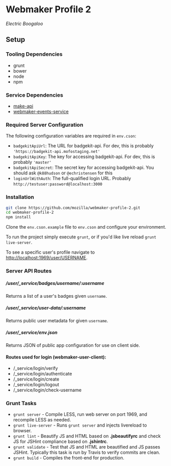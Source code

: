 # Webmaker Profile 2

*Electric Boogaloo*

## Setup

### Tooling Dependencies

- grunt
- bower
- node
- npm

### Service Dependencies

- [make-api](https://github.com/mozilla/makeapi)
- [webmaker-events-service](https://github.com/mozilla/webmaker-events-service)

### Required Server Configuration

The following configuration variables are required in `env.cson`:

- `badgekitApiUrl`: The URL for badgekit-api. For dev, this is probably `'https://badgekit-api.mofostaging.net'`
- `badgekitApiKey`: The key for accessing badgekit-api. For dev, this is probably `'master'`
- `badgekitApiSecret`: The secret key for accessing badgekit-api. You should ask `@k88hudson` or `@echristensen` for this
- `loginUrlWithAuth`: The full-qualified login URL. Probably `http://testuser:password@localhost:3000`

### Installation

```bash
git clone https://github.com/mozilla/webmaker-profile-2.git
cd webmaker-profile-2
npm install
```

Clone the `env.cson.example` file to `env.cson` and configure your environment.

To run the project simply execute `grunt`, or if you'd like live reload `grunt live-server`.

To see a specific user's profile navigate to [http://localhost:1969/user/USERNAME](http://localhost:1969/user/USERNAME).

### Server API Routes

##### /user/_service/badges/username/:username

Returns a list of a user's badges given `username`.

##### /user/_service/user-data/:username

Returns public user metadata for given `username`.

##### /user/_service/env.json

Returns JSON of public app configuration for use on client side.

#### Routes used for login (webmaker-user-client):

- /_service/login/verify
- /_service/login/authenticate
- /_service/login/create
- /_service/login/logout
- /_service/login/check-username

### Grunt Tasks

- `grunt server` - Compile LESS, run web server on port 1969, and recompile LESS as needed.
- `grunt live-server` - Runs `grunt server` and injects livereload to browser.
- `grunt lint` - Beautify JS and HTML based on **.jsbeautifyrc** and check JS for JSHint compliance based on **.jshintrc**.
- `grunt validate` - Test that JS and HTML are beautified and JS passes JSHint. Typically this task is run by Travis to verify commits are clean.
- `grunt build` - Compiles the front-end for production.
